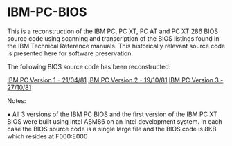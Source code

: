 # IBM-PC-BIOS

This is a reconstruction of the IBM PC, PC XT, PC AT and PC XT 286 BIOS source code using scanning and transcription of the BIOS listings found in the IBM Technical Reference manuals. This historically relevant source code is presented here for software preservation.

The following BIOS source code has been reconstructed:

[IBM PC Version 1 - 21/04/81](PCBIOS.ASM)
[IBM PC Version 2 - 19/10/81](PCBIOSV2.ASM)
[IBM PC Version 3 - 27/10/81](PCBIOSV3.ASM)



Notes:

• All 3 versions of the IBM PC BIOS and the first version of the IBM PC XT BIOS were built using Intel ASM86 on an Intel development system. In each case the BIOS source code is a single large file and the BIOS code is 8KB which resides at F000:E000


